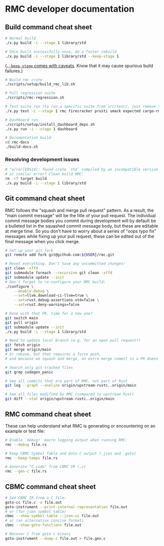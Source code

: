# RMC developer documentation

## Build command cheat sheet

```bash
# Normal build
./x.py build -i --stage 1 library/std
```
```bash
# Once built successfully once, do a faster rebuild
./x.py build -i --stage 1 library/std --keep-stage 1
```
([`--keep-stage` comes with caveats](https://rustc-dev-guide.rust-lang.org/building/suggested.html#incremental-builds-with---keep-stage). Know that it may cause spurious build failures.)
```bash
# Build rmc crate
./scripts/setup/build_rmc_lib.sh
```
```bash
# Full regression suite
./scripts/rmc-regression.sh
```
```bash
# Test suite run (to run a specific suite from src/test/, just remove the others)
./x.py test -i --stage 1 rmc firecracker prusti smack expected cargo-rmc
```
```bash
# Dashboard run
./scripts/setup/install_dashboard_deps.sh
./x.py run -i --stage 1 dashboard
```
```bash
# Documentation build
cd rmc-docs
./build-docs.sh 
```

### Resolving development issues

```bash
# "error[E0514]: found crate `std` compiled by an incompatible version of rustc"
# or similar error? Clean build RMC:
rm -rf target build
./x.py build -i --stage 1 library/std
```

## Git command cheat sheet

RMC follows the "squash and merge pull request" pattern.
As a result, the "main commit message" will be the title of your pull request.
The individual commit message bodies you commit during development will by default be a bulleted list in the squashed commit message body, but these are editable at merge time.
So you don't have to worry about a series of "oops typo fix" messages while fixing up your pull request, these can be edited out of the final message when you click merge.

```bash
# Set up your git fork
git remote add fork git@github.com:${USER}/rmc.git
```
```bash
# Reset everything. Don't have any uncommitted changes!
git clean -xffd
git submodule foreach --recursive git clean -xffd
git submodule update --init
# Don't forget to re-configure your RMC build:
./configure \
    --enable-debug \
    --set=llvm.download-ci-llvm=true \
    --set=rust.debug-assertions-std=false \
    --set=rust.deny-warnings=false
```
```bash
# Done with that PR, time for a new one?
git switch main
git pull origin
git submodule update --init
./x.py build -i --stage 1 library/std
```
```bash
# Need to update local branch (e.g. for an open pull request?)
git fetch origin
git merge origin/main
# Or rebase, but that requires a force push,
# and because we squash and merge, an extra merge commit in a PR doesn't hurt.
```
```bash
# Search only git-tracked files
git grep codegen_panic
```
```bash
# See all commits that are part of RMC, not part of Rust
git log --graph --oneline origin/upstream-rustc..origin/main
```
```bash
# See all files modified by RMC (compared to upstream Rust)
git diff --stat origin/upstream-rustc..origin/main
```

## RMC command cheat sheet

These can help understand what RMC is generating or encountering on an example or test file:

```bash
# Enable `debug!` macro logging output when running RMC:
rmc --debug file.rs
```
```bash
# Keep CBMC Symbol Table and Goto-C output (.json and .goto)
rmc --keep-temps file.rs
```
```bash
# Generate "C code" from CBMC IR (.c)
rmc --gen-c file.rs
```

## CBMC command cheat sheet

```bash
# See CBMC IR from a C file:
goto-cc file.c -o file.out
goto-instrument --print-internal-representation file.out
# or (for json symbol table)
cbmc --show-symbol-table --json-ui file.out
# or (an alternative concise format)
cbmc --show-goto-functions file.out
```
```bash
# Recover C from goto-c binary
goto-instrument --dump-c file.out > file.gen.c
```
